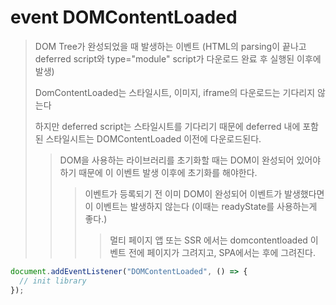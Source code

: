 # event DOMContentLoaded

> DOM Tree가 완성되었을 때 발생하는 이벤트 (HTML의 parsing이 끝나고 deferred script와 type="module" script가 다운로드 완료 후 실행된 이후에 발생)
>
> DomContentLoaded는 스타일시트, 이미지, iframe의 다운로드는 기다리지 않는다
>
> 하지만 deferred script는 스타일시트를 기다리기 때문에 deferred 내에 포함된 스타일시트는 DOMContentLoaded 이전에 다운로드된다.
>
> > DOM을 사용하는 라이브러리를 초기화할 때는 DOM이 완성되어 있어야 하기 때문에 이 이벤트 발생 이후에 초기화를 해야한다.
> >
> > > 이벤트가 등록되기 전 이미 DOM이 완성되어 이벤트가 발생했다면 이 이벤트는 발생하지 않는다 (이때는 readyState를 사용하는게 좋다.)
> > >
> > > > 멀티 페이지 앱 또는 SSR 에서는 domcontentloaded 이벤트 전에 페이지가 그려지고, SPA에서는 후에 그려진다.

```js
document.addEventListener("DOMContentLoaded", () => {
  // init library
});
```
